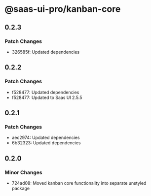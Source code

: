 # @saas-ui-pro/kanban-core

## 0.2.3

### Patch Changes

- 326585f: Updated dependencies

## 0.2.2

### Patch Changes

- f528477: Updated dependencies
- f528477: Updated to Saas UI 2.5.5

## 0.2.1

### Patch Changes

- aec2974: Updated dependencies
- 6b32323: Updated dependencies

## 0.2.0

### Minor Changes

- 724ad08: Moved kanban core functionality into separate unstyled package
